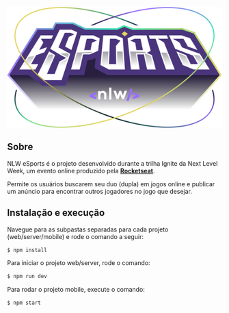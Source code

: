 <div align="center">
  <img src=".github/logo-nlw-esports.svg" alt="Logo NLW eSports" />
</div>

## Sobre

NLW eSports é o projeto desenvolvido durante a trilha Ignite da Next Level Week, um evento online produzido pela [**Rocketseat**](https://github.com/Rocketseat).

Permite os usuários buscarem seu duo (dupla) em jogos online e publicar um anúncio para encontrar outros jogadores no jogo que desejar.

## Instalação e execução

Navegue para as subpastas separadas para cada projeto (web/server/mobile) e rode o comando a seguir:

```sh
$ npm install
```

Para iniciar o projeto web/server, rode o comando:

```sh
$ npm run dev
```

Para rodar o projeto mobile, execute o comando:

```sh
$ npm start
```
